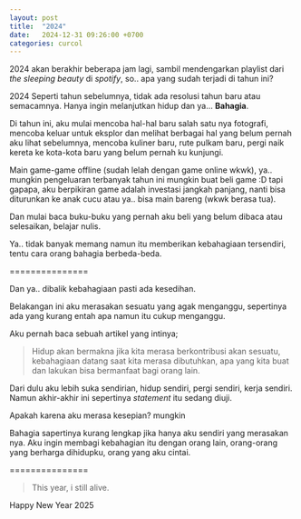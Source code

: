 ```yaml
---
layout: post
title:  "2024"
date:   2024-12-31 09:26:00 +0700
categories: curcol
---
```

2024 akan berakhir beberapa jam lagi, sambil mendengarkan playlist dari *the sleeping beauty* di *spotify*, so.. apa yang sudah terjadi di tahun ini?

2024 Seperti tahun sebelumnya, tidak ada resolusi tahun baru atau semacamnya. Hanya ingin melanjutkan hidup dan ya... **Bahagia**.

Di tahun ini, aku mulai mencoba hal-hal baru salah satu nya fotografi, mencoba keluar untuk eksplor dan melihat berbagai hal yang belum pernah aku lihat sebelumnya, mencoba kuliner baru, rute pulkam baru, pergi naik kereta ke kota-kota baru yang belum pernah ku kunjungi.

Main game-game offline (sudah lelah dengan game online wkwk), ya.. mungkin pengeluaran terbanyak tahun ini mungkin buat beli game :D tapi gapapa, aku berpikiran game adalah investasi jangkah panjang, nanti bisa diturunkan ke anak cucu atau ya.. bisa main bareng (wkwk berasa tua).

Dan mulai baca buku-buku yang pernah aku beli yang belum dibaca atau selesaikan, belajar nulis. 

Ya.. tidak banyak memang namun itu memberikan kebahagiaan tersendiri, tentu cara orang bahagia berbeda-beda.

===============

Dan ya.. dibalik kebahagiaan pasti ada kesedihan.

Belakangan ini aku merasakan sesuatu yang agak menganggu, sepertinya ada yang kurang entah apa namun itu cukup menganggu.

Aku pernah baca sebuah artikel yang intinya;

> Hidup akan bermakna jika kita merasa berkontribusi akan sesuatu, kebahagiaan datang saat kita merasa dibutuhkan, apa yang kita buat dan lakukan bisa bermanfaat bagi orang lain.

Dari dulu aku lebih suka sendirian, hidup sendiri, pergi sendiri, kerja sendiri. Namun akhir-akhir ini sepertinya *statement* itu sedang diuji.

Apakah karena aku merasa kesepian? mungkin

Bahagia sapertinya kurang lengkap jika hanya aku sendiri yang merasakan nya. Aku ingin membagi kebahagian itu dengan orang lain, orang-orang yang berharga dihidupku, orang yang aku cintai.

===============

> This year, i still alive.

Happy New Year 2025
